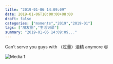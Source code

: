 ```yaml
---
title: "2019-01-06 14:09:09"
date: 2019-01-06T10:00:00+08:00
draft: false
categories: ["moments","2019","2019-01"]
tags: ["朋友圈","生活记录"]
summary: "2019-01-06 14:09:09..."
---
```


Can’t serve you guys with （过量）酒精 anymore 😢

![Media 1](/Moments/photos/2019-01-06/201901061409090.jpg)

